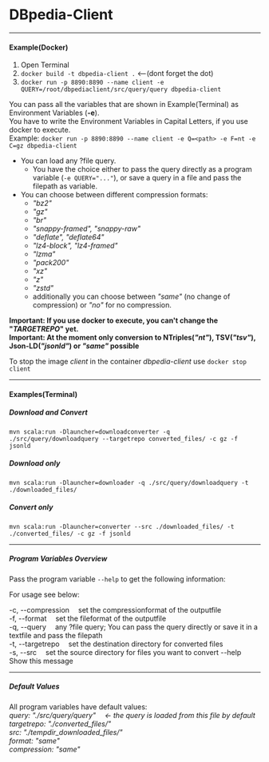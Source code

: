 # DBpedia-Client
***

#### Example(Docker)

1. Open Terminal
2. `docker build -t dbpedia-client .`    <--(dont forget the dot)
3. `docker run -p 8890:8890 --name client -e QUERY=/root/dbpediaclient/src/query/query dbpedia-client`

You can pass all the variables that are shown in Example(Terminal) as Environment Variables (**-e**).  
You have to write the Environment Variables in Capital Letters, if you use docker to execute.  
Example: `docker run -p 8890:8890 --name client -e Q=<path> -e F=nt -e C=gz dbpedia-client`

+ You can load any ?file query. 
    - You have the choice either to pass the query directly as a program variable (`-e QUERY="..."`), or save a query in a file and pass the filepath as variable.
+ You can choose between different compression formats:
    - *"bz2"*
    - *"gz"*
    - *"br"*
    - *"snappy-framed", "snappy-raw"*  
    - *"deflate", "deflate64"*
    - *"lz4-block", "lz4-framed"*
    - *"lzma"*
    - *"pack200"*
    - *"xz"*
    - *"z"*
    - *"zstd"*  
    - additionally you can choose between *"same"* (no change of compression) or *"no"* for no compression.

**Important: If you use docker to execute, you can't change the "_TARGETREPO_" yet.**  
**Important: At the moment only conversion to NTriples(_"nt"_), TSV(_"tsv"_), Json-LD(_"jsonld"_) or _"same"_ possible**

To stop the image *client* in the container *dbpedia-client* use `docker stop client`

***
#### Examples(Terminal)   

##### Download and Convert
```mvn scala:run -Dlauncher=downloadconverter -q ./src/query/downloadquery --targetrepo converted_files/ -c gz -f jsonld```
##### Download only
```mvn scala:run -Dlauncher=downloader -q ./src/query/downloadquery -t ./downloaded_files/```
##### Convert only
```mvn scala:run -Dlauncher=converter --src ./downloaded_files/ -t ./converted_files/ -c gz -f jsonld```

***

##### Program Variables Overview
Pass the program variable `--help` to get the following information:  

For usage see below:  
    
  -c, --compression  <arg>  &emsp;set the compressionformat of the outputfile  
  -f, --format  <arg>       &emsp;set the fileformat of the outputfile  
  -q, --query  <arg>        &emsp;any ?file query; You can pass the query directly or save it in a textfile and pass the filepath  
  -t, --targetrepo  <arg>   &emsp;set the destination directory for converted files  
  -s, --src  <arg>          &emsp;set the source directory for files you want to convert
      --help                &emsp;Show this message  
      
***

##### Default Values
All program variables have default values:  
*query: "./src/query/query" &emsp;<- the query is loaded from this file by default  
targetrepo: "./converted_files/"  
src: "./tempdir_downloaded_files/"   
format: "same"  
compression: "same"*